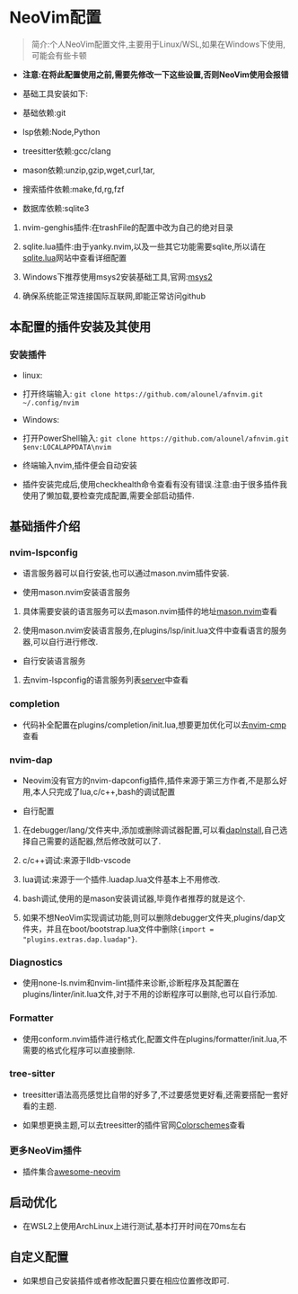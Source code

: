 # NeoVim配置

> 简介:个人NeoVim配置文件,主要用于Linux/WSL,如果在Windows下使用,可能会有些卡顿

- **注意:在将此配置使用之前,需要先修改一下这些设置,否则NeoVim使用会报错**

- 基础工具安装如下:

- 基础依赖:git

- lsp依赖:Node,Python

- treesitter依赖:gcc/clang

- mason依赖:unzip,gzip,wget,curl,tar,

- 搜索插件依赖:make,fd,rg,fzf

- 数据库依赖:sqlite3

1. nvim-genghis插件:在trashFile的配置中改为自己的绝对目录

2. sqlite.lua插件:由于yanky.nvim,以及一些其它功能需要sqlite,所以请在[sqlite.lua](https://github.com/kkharji/sqlite.lua)网站中查看详细配置

3. Windows下推荐使用msys2安装基础工具,官网:[msys2](https://www.msys2.org)

4. 确保系统能正常连接国际互联网,即能正常访问github

## 本配置的插件安装及其使用

### 安装插件

- linux:

- 打开终端输入: `git clone https://github.com/alounel/afnvim.git ~/.config/nvim`

- Windows:

- 打开PowerShell输入: `git clone https://github.com/alounel/afnvim.git $env:LOCALAPPDATA\nvim`

- 终端输入nvim,插件便会自动安装

- 插件安装完成后,使用checkhealth命令查看有没有错误.注意:由于很多插件我使用了懒加载,要检查完成配置,需要全部启动插件.

## 基础插件介绍

### nvim-lspconfig

- 语言服务器可以自行安装,也可以通过mason.nvim插件安装.

- 使用mason.nvim安装语言服务

1. 具体需要安装的语言服务可以去mason.nvim插件的地址[mason.nvim](https://github.com/williamboman/mason.nvim)查看

2. 使用mason.nvim安装语言服务,在plugins/lsp/init.lua文件中查看语言的服务器,可以自行进行修改.

- 自行安装语言服务

1. 去nvim-lspconfig的语言服务列表[server](https://github.com/neovim/nvim-lspconfig/blob/master/doc/server_configurations.md)中查看

### completion

- 代码补全配置在plugins/completion/init.lua,想要更加优化可以去[nvim-cmp](https://github.com/hrsh7th/nvim-cmp/wiki)查看

### nvim-dap

- Neovim没有官方的nvim-dapconfig插件,插件来源于第三方作者,不是那么好用,本人只完成了lua,c/c++,bash的调试配置

- 自行配置

1. 在debugger/lang/文件夹中,添加或删除调试器配置,可以看[dapInstall](https://github.com/mfussenegger/nvim-dap/wiki/Debug-Adapter-installation),自己选择自己需要的适配器,然后修改就可以了.

2. c/c++调试:来源于lldb-vscode

3. lua调试:来源于一个插件.luadap.lua文件基本上不用修改.

4. bash调试,使用的是mason安装调试器,毕竟作者推荐的就是这个.

5. 如果不想NeoVim实现调试功能,则可以删除debugger文件夹,plugins/dap文件夹，并且在boot/bootstrap.lua文件中删除`{import = "plugins.extras.dap.luadap"}`.

### Diagnostics

- 使用none-ls.nvim和nvim-lint插件来诊断,诊断程序及其配置在plugins/linter/init.lua文件,对于不用的诊断程序可以删除,也可以自行添加.

### Formatter

- 使用conform.nvim插件进行格式化,配置文件在plugins/formatter/init.lua,不需要的格式化程序可以直接删除.

### tree-sitter

- treesitter语法高亮感觉比自带的好多了,不过要感觉更好看,还需要搭配一套好看的主题.

- 如果想更换主题,可以去treesitter的插件官网[Colorschemes](https://github.com/nvim-treesitter/nvim-treesitter/wiki/Colorschemes)查看

### 更多NeoVim插件

- 插件集合[awesome-neovim](https://github.com/rockerBOO/awesome-neovim)

## 启动优化

- 在WSL2上使用ArchLinux上进行测试,基本打开时间在70ms左右

## 自定义配置

- 如果想自己安装插件或者修改配置只要在相应位置修改即可.
